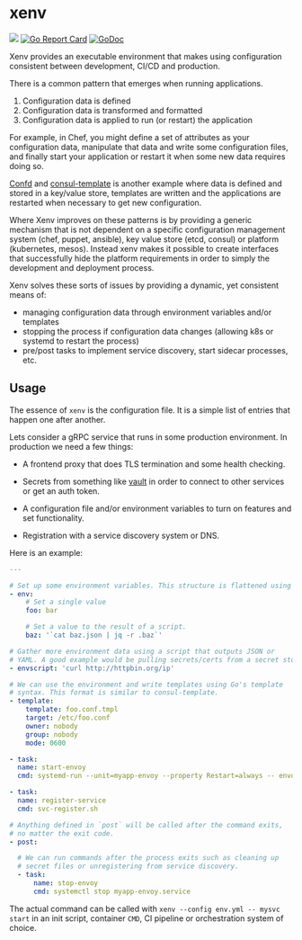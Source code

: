 # xenv

[![](https://travis-ci.org/ionrock/xenv.svg?branch=master)](https://travis-ci.org/ionrock/xenv)
[![Go Report Card](https://goreportcard.com/badge/github.com/ionrock/xenv)](https://goreportcard.com/report/github.com/ionrock/xenv)
[![GoDoc](https://godoc.org/github.com/ionrock/xenv?status.svg)](https://godoc.org/github.com/ionrock/xenv)


Xenv provides an executable environment that makes using configuration
consistent between development, CI/CD and production.

There is a common pattern that emerges when running applications.

 1. Configuration data is defined
 2. Configuration data is transformed and formatted
 3. Configuration data is applied to run (or restart) the application

For example, in Chef, you might define a set of attributes as your
configuration data, manipulate that data and write some configuration
files, and finally start your application or restart it when some new
data requires doing so.

[Confd](http://www.confd.io) and
[consul-template](https://github.com/hashicorp/consul-template) is
 another example where data is defined and stored in a key/value
 store, templates are written and the applications are restarted when
 necessary to get new configuration.

Where Xenv improves on these patterns is by providing a generic
mechanism that is not dependent on a specific configuration management
system (chef, puppet, ansible), key value store (etcd, consul) or
platform (kubernetes, mesos). Instead xenv makes it possible to create
interfaces that successfully hide the platform requirements in order
to simply the development and deployment process.

Xenv solves these sorts of issues by providing a dynamic, yet
consistent means of:

 - managing configuration data through environment variables and/or
   templates
 - stopping the process if configuration data changes (allowing k8s or
   systemd to restart the process)
 - pre/post tasks to implement service discovery, start sidecar
   processes, etc.


## Usage

The essence of `xenv` is the configuration file. It is a simple list
of entries that happen one after another.

Lets consider a gRPC service that runs in some production
environment. In production we need a few things:

 - A frontend proxy that does TLS termination and some health checking.

 - Secrets from something like [vault](https://www.vaultproject.io/)
   in order to connect to other services or get an auth token.

 - A configuration file and/or environment variables to turn on
   features and set functionality.

 - Registration with a service discovery system or DNS.

Here is an example:
```yaml
---

# Set up some environment variables. This structure is flattened using `_` between levels.
- env:
    # Set a single value
    foo: bar

    # Set a value to the result of a script.
    baz: '`cat baz.json | jq -r .baz`'

# Gather more environment data using a script that outputs JSON or
# YAML. A good example would be pulling secrets/certs from a secret store.
- envscript: 'curl http://httpbin.org/ip'

# We can use the environment and write templates using Go's template
# syntax. This format is similar to consul-template.
- template:
    template: foo.conf.tmpl
    target: /etc/foo.conf
    owner: nobody
    group: nobody
    mode: 0600

- task:
  name: start-envoy
  cmd: systemd-run --unit=myapp-envoy --property Restart=always -- envoy

- task:
  name: register-service
  cmd: svc-register.sh

# Anything defined in `post` will be called after the command exits,
# no matter the exit code.
- post:

  # We can run commands after the process exits such as cleaning up
  # secret files or unregistering from service discovery.
  - task:
      name: stop-envoy
      cmd: systemctl stop myapp-envoy.service
```

The actual command can be called with `xenv --config env.yml -- mysvc
start` in an init script, container `CMD`, CI pipeline or
orchestration system of choice.
